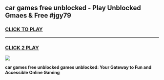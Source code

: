
## car games free unblocked - Play Unblocked Gmaes & Free #jgy79
<h3>
<a href="https://news.freeplayer.one?title=car_games_free_unblocked&ref=24F">CLICK TO PLAY</a></h3>
<hr>

<h3>
<a href="https://news.freeplayer.one?title=car_games_free_unblocked&ref=24F">CLICK 2 PLAY</a>
  
</h3>

<a href="https://news.freeplayer.one?title=car_games_free_unblocked&ref=24F/"><img src="https://clearcache.store/games.png"></a>


**car games free unblocked games unblocked: Your Gateway to Fun and Accessible Online Gaming**
